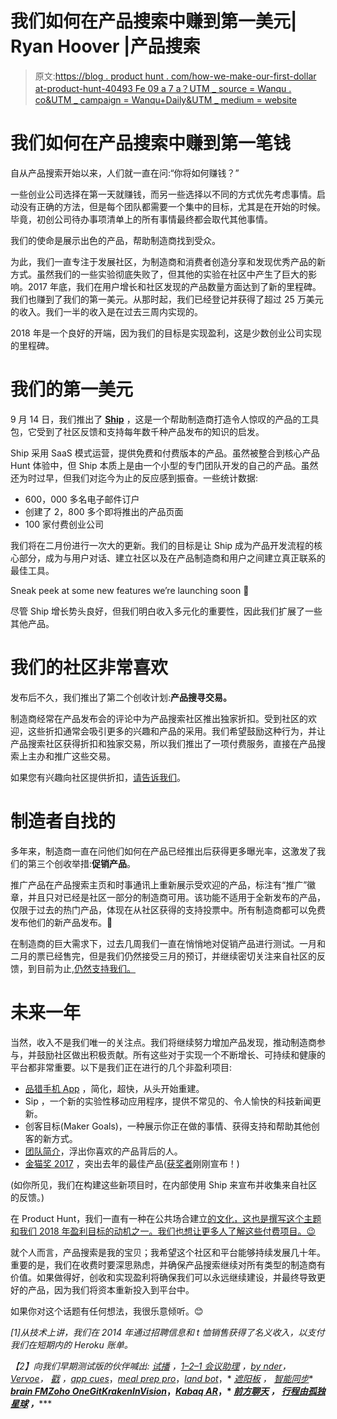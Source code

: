 # 我们如何在产品搜索中赚到第一美元| Ryan Hoover |产品搜索

> 原文:[https://blog . product hunt . com/how-we-make-our-first-dollar at-product-hunt-40493 Fe 09 a 7 a？UTM _ source = Wanqu . co&UTM _ campaign = Wanqu+Daily&UTM _ medium = website](https://blog.producthunt.com/how-we-made-our-first-dollar-at-product-hunt-40493fe09a7a?utm_source=wanqu.co&utm_campaign=Wanqu+Daily&utm_medium=website)

# 我们如何在产品搜索中赚到第一笔钱



自从产品搜索开始以来，人们就一直在问:“你将如何赚钱？”

一些创业公司选择在第一天就赚钱，而另一些选择以不同的方式优先考虑事情。启动没有正确的方法，但是每个团队都需要一个集中的目标，尤其是在开始的时候。毕竟，初创公司待办事项清单上的所有事情最终都会取代其他事情。

我们的使命是展示出色的产品，帮助制造商找到受众。

为此，我们一直专注于发展社区，为制造商和消费者创造分享和发现优秀产品的新方式。虽然我们的一些实验彻底失败了，但其他的实验在社区中产生了巨大的影响。2017 年底，我们在用户增长和社区发现的产品数量方面达到了新的里程碑。我们也赚到了我们的第一美元。从那时起，我们已经登记并获得了超过 25 万美元的收入。我们一半的收入是在过去三周内实现的。

2018 年是一个良好的开端，因为我们的目标是实现盈利，这是少数创业公司实现的里程碑。

# 我们的第一美元

9 月 14 日，我们推出了 [**Ship**](http://producthunt.com/ship) ，这是一个帮助制造商打造令人惊叹的产品的工具包，它受到了社区反馈和支持每年数千种产品发布的知识的启发。



Ship 采用 SaaS 模式运营，提供免费和付费版本的产品。虽然被整合到核心产品 Hunt 体验中，但 Ship 本质上是由一个小型的专门团队开发的自己的产品。虽然还为时过早，但我们对迄今为止的反应感到振奋。一些统计数据:

*   600，000 多名电子邮件订户
*   创建了 2，800 多个即将推出的产品页面
*   100 家付费创业公司

我们将在二月份进行一次大的更新。我们的目标是让 Ship 成为产品开发流程的核心部分，成为与用户对话、建立社区以及在产品制造商和用户之间建立真正联系的最佳工具。



Sneak peek at some new features we’re launching soon 🙈



尽管 Ship 增长势头良好，但我们明白收入多元化的重要性，因此我们扩展了一些其他产品。

# 我们的社区非常喜欢

发布后不久，我们推出了第二个创收计划:**产品搜寻交易。**



制造商经常在产品发布会的评论中为产品搜索社区推出独家折扣。受到社区的欢迎，这些折扣通常会吸引更多的兴趣和产品的采用。我们希望鼓励这种行为，并让产品搜索社区获得折扣和独家交易，所以我们推出了一项付费服务，直接在产品搜索上主办和推广这些交易。

如果您有兴趣向社区提供折扣，[请告诉我们](https://rrhoover.typeform.com/to/JTXgyS)。

# 制造者自找的

多年来，制造商一直在问他们如何在产品已经推出后获得更多曝光率，这激发了我们的第三个创收举措:**促销产品**。



推广产品在产品搜索主页和时事通讯上重新展示受欢迎的产品，标注有“推广”徽章，并且只对已经是社区一部分的制造商可用。该功能不适用于全新发布的产品，仅限于过去的热门产品，体现在从社区获得的支持投票中。所有制造商都可以免费发布他们的新产品发布。🚀

在制造商的巨大需求下，过去几周我们一直在悄悄地对促销产品进行测试。一月和二月的票已经售完，但是我们仍然接受三月的预订，并继续密切关注来自社区的反馈，到目前为止,[仍然支持我们。](https://twitter.com/chrismessina/status/951586432459587584)

# 未来一年

当然，收入不是我们唯一的关注点。我们将继续努力增加产品发现，推动制造商参与，并鼓励社区做出积极贡献。所有这些对于实现一个不断增长、可持续和健康的平台都非常重要。以下是我们正在进行的几个非盈利项目:

*   [品猎手机 App](https://www.producthunt.com/upcoming/product-hunt-mobile) ，简化，超快，从头开始重建。
*   Sip ，一个新的实验性移动应用程序，提供不常见的、令人愉快的科技新闻更新。
*   创客目标(Maker Goals)，一种展示你正在做的事情、获得支持和帮助其他创客的新方式。
*   [团队简介](https://www.producthunt.com/upcoming/product-hunt-teams)，浮出你喜欢的产品背后的人。
*   [金猫奖 2017](https://www.producthunt.com/golden-kitty-awards-2017) ，突出去年的最佳产品([获奖者](/golden-kitty-awards-winners-7c2628e5f429)刚刚宣布！)

(如你所见，我们在构建这些新项目时，在内部使用 Ship 来宣布并收集来自社区的反馈。)

在 Product Hunt，我们一直有一种在公共场合建立[的文化，这也是撰写这个主题和我们 2018 年盈利目标的动机之一。我们也想让更多人了解这些付费项目。😉](http://ryanhoover.me/post/83426962555/why-you-should-build-your-product-in-public)

就个人而言，产品搜索是我的宝贝；我希望这个社区和平台能够持续发展几十年。重要的是，我们在收费时要深思熟虑，并确保产品搜索继续对所有类型的制造商有价值。如果做得好，创收和实现盈利将确保我们可以永远继续建设，并最终导致更好的产品，因为我们将资本重新投入到平台中。

如果你对这个话题有任何想法，我很乐意倾听。😊

*[1]从技术上讲，我们在 2014 年通过招聘信息和 t 恤销售获得了名义收入，以支付我们在短期内的 Heroku 账单。*

*【2】向我们早期测试版的伙伴喊出:* [*试播*](https://www.producthunt.com/posts/pilot-6) *，*[*1–2–1 会议助理*](https://www.producthunt.com/posts/1-on-1-meeting-assistant) *，*[*by nder*](https://www.producthunt.com/posts/bynder-orbit-2)*，*[*Vervoe*](https://www.producthunt.com/posts/vervoe)*，* [*戳*](https://www.producthunt.com/posts/stamp-2) *，[*app cues*](https://www.producthunt.com/posts/appcues-for-product-adoption)*，*[*meal prep pro*](https://www.producthunt.com/posts/mealpreppro)*，*[*land bot*](https://www.producthunt.com/posts/landbot-2)*，* [*遮阳板*](https://www.producthunt.com/posts/visor-2) *，* [*智能同步*](http://producthunt.com/posts/intelligent-syncing-from-piesync)* [](https://www.producthunt.com/posts/draggable-by-shopify)**[*brain FM*](https://www.producthunt.com/posts/brain-fm)*[*Zoho One*](https://www.producthunt.com/posts/zoho-one)*[*GitKraken*](https://www.producthunt.com/posts/gitkraken-4)*[](https://www.producthunt.com/posts/hubspot-for-startups)[*InVision*](https://www.producthunt.com/posts/studio-4)*，*[*Kabaq AR*](https://www.producthunt.com/posts/kabaq-ar-food)*，* [*前方聊天*](https://www.producthunt.com/posts/front-chat) *，* [*行程由孤独星球*](https://www.producthunt.com/posts/trips-by-lonely-planet) *，*[](https://www.producthunt.com/posts/pure-chat-free-live-chat)*****







